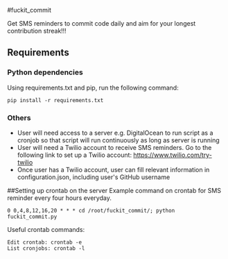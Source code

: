 #fuckit_commit


Get SMS reminders to commit code daily and aim for your longest contribution streak!!! 

## Requirements
### Python dependencies
Using requirements.txt and pip, run the following command:

    pip install -r requirements.txt
    
### Others
* User will need access to a server e.g. DigitalOcean to run script as a cronjob so that script will run continuously as long as server is running
* User will need a Twilio account to receive SMS reminders. Go to the following link to set up a Twilio account: <https://www.twilio.com/try-twilio>
* Once user has a Twilio account, user can fill relevant information in configuration.json, including user's GitHub username

##Setting up crontab on the server
Example command on crontab for SMS reminder every four hours everyday. 

    0 0,4,8,12,16,20 * * * cd /root/fuckit_commit/; python fuckit_commit.py

Useful crontab commands:

    Edit crontab: crontab -e
    List cronjobs: crontab -l
